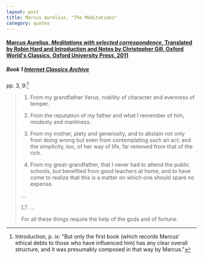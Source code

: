 ```yaml
---
layout: post
title: Marcus Aurelius, "The Meditations"
category: quotes
---
```


#### [Marcus Aurelius, *Meditations with selected correspondence*, Translated by Robin Hard and Introduction and Notes by Christopher Gill, Oxford World's Classics, Oxford University Press, 2011](https://global.oup.com/academic/product/meditations-9780199573202?cc=ca&lang=en&)

##### Book 1 [Internet Classics Archive](http://classics.mit.edu/Antoninus/meditations.1.one.html)

pp. 3, 9:[^1] 

> 1. From my grandfather Verus, nobility of character and evenness of temper.
>
> 2. From the reputation of my father and what I remember of him, modesty and manliness.
>
> 3. From my mother, piety and generosity, and to abstain not only from doing wrong but even from contemplating such an act; and the simplicity, too, of her way of life, far removed from that of the rich.
>
> 4. From my great-grandfather, that I never had to attend the public schools, but benefited from good teachers at home, and to have come to realize that this is a matter on which one should spare no expense.
>
> ...
>
> 17. ...
>
> For all these things require the help of the gods and of fortune.

[^1]: Introduction, p. ix: "But only the first book (which records Marcus’ ethical debts to those who have influenced him) has any clear overall structure, and it was presumably composed in that way by Marcus."
